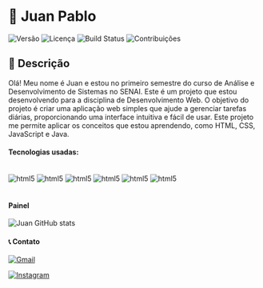 # 🌟 Juan Pablo



<p alig="center">
  <img src="https://img.shields.io/badge/version-1.0.0-blue" alt="Versão">
  <img src="https://img.shields.io/badge/license-MIT-green" alt="Licença">
  <img src="https://img.shields.io/badge/build-passing-brightgreen" alt="Build Status">
  <img src="https://img.shields.io/badge/contributions-welcome-orange" alt="Contribuições">
</p>



## 📝 Descrição

Olá! Meu nome é Juan e estou no primeiro semestre do curso de Análise e Desenvolvimento de Sistemas no SENAI. Este é um projeto que estou desenvolvendo para a disciplina de Desenvolvimento Web. O objetivo do projeto é criar uma aplicação web simples que ajude a gerenciar tarefas diárias, proporcionando uma interface intuitiva e fácil de usar. Este projeto me permite aplicar os conceitos que estou aprendendo, como HTML, CSS, JavaScript e Java.


#### Tecnologias usadas:
<div style="display: inline_block"><br/>
<img alig="center" alt="html5" src="https://img.shields.io/badge/HTML5-E34F26?style=for-the-badge&logo=html5&logoColor=white"/> 
<img alig="center" alt="html5" src="https://img.shields.io/badge/Java-ED8B00?style=for-the-badge&logo=openjdk&logoColor=white"/> 
<img alig="center" alt="html5" src="https://img.shields.io/badge/Python-14354C?style=for-the-badge&logo=python&logoColor=white"/> 
<img alig="center" alt="html5" src="https://img.shields.io/badge/CSS3-1572B6?style=for-the-badge&logo=css3&logoColor=white"/> 
<img alig="center" alt="html5" src="https://img.shields.io/badge/JavaScript-323330?style=for-the-badge&logo=javascript&logoColor=F7DF1E"/> 
<img alig="center" alt="html5" src="https://img.shields.io/badge/C-00599C?style=for-the-badge&logo=c&logoColor=white"/> 
</div>

<div><br/>

#### Painel
![Juan GitHub stats](https://github-readme-stats.vercel.app/api?username=juansilverio12&show_icons=true&theme=dark)


#### 📞 Contato

[![Gmail](https://img.shields.io/badge/Gmail-D14836?style=for-the-badge&logo=gmail&logoColor=white)](juanpinpa50@gmail.com)

[![Instagram](https://img.shields.io/badge/Instagram-E4405F?style=for-the-badge&logo=instagram&logoColor=white)](https://www.instagram.com/juupbs/)

